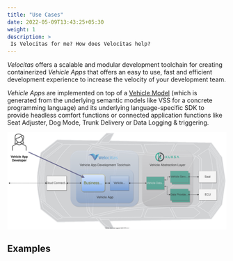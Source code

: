 ```yaml
---
title: "Use Cases"
date: 2022-05-09T13:43:25+05:30
weight: 1
description: >
 Is Velocitas for me? How does Velocitas help?
---
```


_Velocitas_ offers a scalable and modular development toolchain for creating containerized _Vehicle Apps_ that offers an easy to use, fast and efficient development experience to increase the velocity of your development team.

_Vehicle Apps_ are implemented on top of a [Vehicle Model](/docs/tutorials/vehicle_model_creation/) (which is generated from the underlying semantic models like VSS for a concrete programming language) and its underlying language-specific SDK to provide headless comfort functions or connected application functions like Seat Adjuster, Dog Mode, Trunk Delivery or Data Logging & triggering.

![use_case](./use_case.drawio.svg)

## Examples
